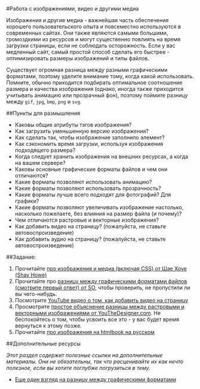 #Работа с изображениями, видео и другими медиа

Изображения и другие медиа - важнейшая часть обеспечения хорошего пользовательского опыта и повсеместно используются в современных сайтах. Они также являются самыми большими, громоздкими из ресурсов и могут существенно повлиять на время загрузки страницы, если не соблюдать осторожность. Если у вас медленный сайт, самый простой способ сделать его быстрее - оптимизировать размеры изображений и типы файлов.

Существует огромная разница между разными графическими форматами, поэтому уделите внимание тому, когда какой использовать. Помните, обычно приходится подбирать оптимальное соотношение размера и качества изображения (однако, иногда также приходится учитывать анимацию или прозрачный фон), поэтому поймите разницу между `gif`, `jpg`, `bmp`, `png` и `svg`.

##Пункты для размышления

* Каковы общие атрибуты тэгов изображения?
* Как загрузить уменьшенную версию изображения?
* Как сделать так, чтобы изображение заполнило элемент?
* Как сэкономить время загрузки, используя изображения подходящего размера?
* Когда следует хранить изображения на внешних ресурсах, а когда на вашем сервере?
* Каковы основные графические форматы файлов и чем они отличаются?
* Какие форматы позволяют использовать анимацию?
* Какие форматы позволяют использовать прозрачность?
* Какие форматы лучше всего подходят для фотографий? Для графики?
* Какие форматы позволяют увеличивать изображение настолько, насколько пожелаете, без влияния на размер файла (и почему)?
* Чем отличаются растровые и векторные изображения?
* Как добавить видео на страницу? (пожалуйста, не ставьте автовоспроизведение)
* Как добавить аудио на страницу? (пожалуйста, не ставьте автовоспроизведение)

##Задание:

1. Прочитайте [про изображения и медиа (включая CSS) от Шае Хоуе (Shay Howe)](http://learn.shayhowe.com/html-css/adding-media/)
2. Прочитайте про [разницу между графическими форматами файлов (смотрите первый ответ) от SO](http://stackoverflow.com/questions/2336522/png-vs-gif-vs-jpeg-when-best-to-use), чтобы проверить, не пропустили ли вы чего-нибудь.
3. Посмотрите [YouTube видео о том, как добавить видео на страницу](https://www.youtube.com/watch?v=4I1WgJz_lmA)
4. Просмотрите [простое объяснение разницы между растровыми и векторными изображениями от YouTheDesigner.com](http://www.ucreative.com/articles/how-to-explain-raster-vs-vector-to-your-clients/). Не беспокойтесь о том, чтобы усвоить все это - у вас будет время вернуться к этому позже.
5. Прочитайте [про изображения на htmlbook на русском](http://htmlbook.ru/samhtml/izobrazheniya)

##Дополнительные ресурсы

*Этот раздел содержит полезные ссылки на дополнительные материалы. Они не обязательны, так что расценивайте их как нечто полезное, если вы хотите поглубже погрузиться в тему.*

* [Еще один взгляд на разницу между графическими форматами](http://www.practicalecommerce.com/articles/1821-Image-Formats-What-s-the-Difference-Between-JPG-GIF-PNG-)
